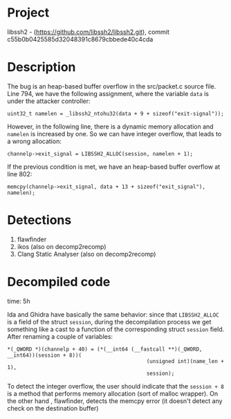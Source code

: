 # Project 

libssh2 - (https://github.com/libssh2/libssh2.git), commit c55b0b0425585d32048391c8679cbbede40c4cda

# Description

The bug is an heap-based buffer overflow in the src/packet.c source file. 
Line 794, we have the following assignment, where the variable ```data``` is under
the attacker controller:

	uint32_t namelen = _libssh2_ntohu32(data + 9 + sizeof("exit-signal"));

However, in the following line, there is a dynamic memory allocation and ```namelen``` is increased by one. 
So we can have integer overflow, that leads to a wrong allocation:

	channelp->exit_signal = LIBSSH2_ALLOC(session, namelen + 1);

If the previous condition is met, we have an heap-based buffer overflow at line 802:

	memcpy(channelp->exit_signal, data + 13 + sizeof("exit_signal"), namelen);

# Detections

1. flawfinder
2. ikos 			(also on decomp2recomp)
3. Clang Static Analyser	(also on decomp2recomp)

# Decompiled code

time: 5h

Ida and Ghidra have basically the same behavior: since that ```LIBSSH2_ALLOC``` is a field of the struct ```session```, during the decompilation process we get something like a cast to a function of the corresponding struct ```session``` field. After renaming a couple of variables:

	*(_QWORD *)(channelp + 40) = (*(__int64 (__fastcall **)(_QWORD, __int64))(session + 8))(
                                                 (unsigned int)(name_len + 1),
                                                 session);

To detect the integer overflow, the user should indicate that the ```session + 8``` is a method that performs memory allocation (sort of malloc wrapper).
On the other hand , flawfinder, detects the memcpy error (it doesn't detect any check on the destination buffer)


